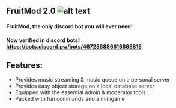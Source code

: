 ## FruitMod 2.0 ![alt text](https://discord-is-down.party/nZpPmNha.png "FruitMod")
#### FruitMod, the only discord bot you will ever need!
#### Now verified in discord bots! https://bots.discord.pw/bots/467236886616866816

## Features:
- Provides music streaming & music queue on a personal server
- Provides easy object storage on a local database server
- Equipped with the essential admin & moderator tools
- Packed with fun commands and a minigame
